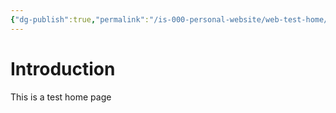 ```yaml
---
{"dg-publish":true,"permalink":"/is-000-personal-website/web-test-home/","tags":["gardenEntry"]}
---
```


# Introduction
This is a test home page
